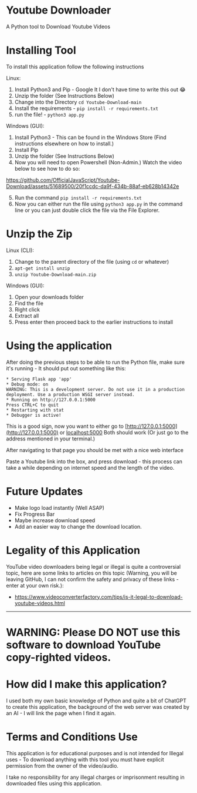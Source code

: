 # Youtube Downloader #
A Python tool to Download Youtube Videos

# Installing Tool #

To install this application follow the following instructions

Linux:
1. Install Python3 and Pip - Google It I don't have time to write this out 😂
3. Unzip the folder (See Instructions Below)
4. Change into the Directory ```cd Youtube-Download-main```
5. Install the requirements - ```pip install -r requirements.txt```
6. run the file! - ```python3 app.py```

Windows (GUI):
1. Install Python3 - This can be found in the Windows Store (Find instructions elsewhere on how to install.)
2. Install Pip
3. Unzip the folder (See Instructions Below)
4. Now you will need to open Powershell (Non-Admin.) Watch the video below to see how to do so:


https://github.com/OfficialJavaScript/Youtube-Download/assets/51689500/20f1ccdc-da9f-434b-88af-eb628b14342e


5. Run the command ```pip install -r requirements.txt```
6. Now you can either run the file using ```python3 app.py``` in the command line or you can just double click the file via the File Explorer.

# Unzip the Zip #

Linux (CLI):
1. Change to the parent directory of the file (using ```cd``` or whatever)
2. ```apt-get install unzip```
3. ```unzip Youtube-Download-main.zip```

Windows (GUI):
1. Open your downloads folder
2. Find the file
3. Right click
4. Extract all
5. Press enter then proceed back to the earlier instructions to install

# Using the application #
After doing the previous steps to be able to run the Python file, make sure it's running - It should put out something like this:

```
* Serving Flask app 'app'
* Debug mode: on
WARNING: This is a development server. Do not use it in a production deployment. Use a production WSGI server instead.
* Running on http://127.0.0.1:5000
Press CTRL+C to quit
* Restarting with stat
* Debugger is active!
```

This is a good sign, now you want to either go to [http://127.0.0.1:5000](http://127.0.0.1:5000) or [localhost:5000](http://localhost:5000/) Both should work (Or just go to the address mentioned in your terminal.)

After navigating to that page you should be met with a nice web interface

Paste a Youtube link into the box, and press download - this process can take a while depending on internet speed and the length of the video.

# Future Updates #
* Make logo load instantly (Well ASAP)
* Fix Progress Bar
* Maybe increase download speed
* Add an easier way to change the download location.

# Legality of this Application #
YouTube video downloaders being legal or illegal is quite a controversial topic, here are some links to articles on this topic (Warning, you will be leaving GitHub, I can not confirm the safety and privacy of these links - enter at your own risk.):
* https://www.videoconverterfactory.com/tips/is-it-legal-to-download-youtube-videos.html
  
- - - -

# WARNING: Please DO NOT use this software to download YouTube copy-righted videos. #



# How did I make this application? #

I used both my own basic knowledge of Python and quite a bit of ChatGPT to create this application, the background of the web server was created by an AI - I will link the page when I find it again.

# Terms and Conditions Use #
This application is for educational purposes and is not intended for Illegal uses - To download anything with this tool you must have explicit permission from the owner of the video/audio. 

I take no responsibility for any illegal charges or imprisonment resulting in downloaded files using this application.
